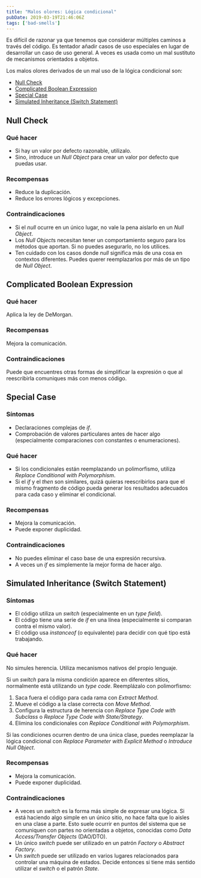 ```yaml
---
title: "Malos olores: Lógica condicional"
pubDate: 2019-03-19T21:46:06Z
tags: ['bad-smells']
---
```

Es difícil de razonar ya que tenemos que considerar múltiples caminos a través del código.
Es tentador añadir casos de uso especiales en lugar de desarrollar un caso de uso general.
A veces es usada como un mal sustituto de mecanismos orientados a objetos.

Los malos olores derivados de un mal uso de la lógica condicional son:

* [Null Check](#null-check)
* [Complicated Boolean Expression](#complicated-boolean-expression)
* [Special Case](#special-case)
* [Simulated Inheritance (Switch Statement)](#simulated-inheritance-switch-statement)

## Null Check
### Qué hacer

* Si hay un valor por defecto razonable, utilizalo.
* Sino, introduce un *Null Object* para crear un valor por defecto que puedas usar.

### Recompensas

* Reduce la duplicación.
* Reduce los errores lógicos y excepciones.

### Contraindicaciones

* Si el *null* ocurre en un único lugar, no vale la pena aislarlo en un *Null Object*.
* Los *Null Object*s necesitan tener un comportamiento seguro para los métodos que aportan. Si no puedes asegurarlo, no los utilices.
* Ten cuidado con los casos donde *null* significa más de una cosa en contextos diferentes. Puedes querer reemplazarlos por más de un tipo de *Null Object*.

## Complicated Boolean Expression
### Qué hacer

Aplica la ley de DeMorgan.

### Recompensas

Mejora la comunicación.

### Contraindicaciones

Puede que encuentres otras formas de simplificar la expresión o que al reescribirla comuniques más con menos código.

## Special Case
### Síntomas

* Declaraciones complejas de *if*.
* Comprobación de valores particulares antes de hacer algo (especialmente comparaciones con constantes o enumeraciones).

### Qué hacer

* Si los condicionales están reemplazando un polimorfismo, utiliza *Replace Conditional with Polymorphism*.
* Si el *if* y el *then* son similares, quizá quieras reescribirlos para que el mismo fragmento de código pueda generar los resultados adecuados para cada caso y eliminar el condicional.

### Recompensas

* Mejora la comunicación.
* Puede exponer duplicidad.

### Contraindicaciones

* No puedes eliminar el caso base de una expresión recursiva.
* A veces un *if* es simplemente la mejor forma de hacer algo.

## Simulated Inheritance (Switch Statement)
### Síntomas

* El código utiliza un *switch* (especialmente en un *type field*).
* El código tiene una serie de *if* en una línea (especialmente si comparan contra el mismo valor).
* El código usa *instanceof* (o equivalente) para decidir con qué tipo está trabajando.

### Qué hacer

No simules herencia. Utiliza mecanismos nativos del propio lenguaje.

Si un *switch* para la misma condición aparece en diferentes sitios, normalmente está utilizando un *type code*. Reemplázalo con polimorfismo:

1. Saca fuera el código para cada rama con *Extract Method*.
2. Mueve el código a la clase correcta con *Move Method*.
3. Configura la estructura de herencia con *Replace Type Code with Subclass* o *Replace Type Code with State/Strategy*.
4. Elimina los condicionales con *Replace Conditional with Polymorphism*.

Si las condiciones ocurren dentro de una única clase, puedes reemplazar la lógica condicional con *Replace Parameter with Explicit Method* o *Introduce Null Object*.

### Recompensas

* Mejora la comunicación.
* Puede exponer duplicidad.

### Contraindicaciones

* A veces un *switch* es la forma más simple de expresar una lógica. Si está haciendo algo simple en un único sitio, no hace falta que lo aisles en una clase a parte. Esto suele ocurrir en puntos del sistema que se comuniquen con partes no orientadas a objetos, conocidas como *Data Access/Transfer Objects* (DAO/DTO).
* Un único *switch* puede ser utilizado en un patrón *Factory* o *Abstract Factory*.
* Un *switch* puede ser utilizado en varios lugares relacionados para controlar una máquina de estados. Decide entonces si tiene más sentido utilizar el *switch* o el patrón *State*.